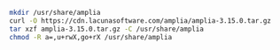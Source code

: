 ﻿```sh
mkdir /usr/share/amplia
curl -O https://cdn.lacunasoftware.com/amplia/amplia-3.15.0.tar.gz
tar xzf amplia-3.15.0.tar.gz -C /usr/share/amplia
chmod -R a=,u+rwX,go+rX /usr/share/amplia
```
